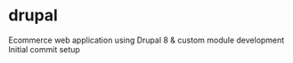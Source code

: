 # drupal
Ecommerce web application using Drupal 8  &amp; custom module development 
Initial commit setup 